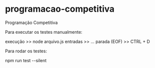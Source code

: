 # programacao-competitiva
Programação Competitiva

Para executar os testes manualmente:

execução     >> node arquivo.js
entradas     >> ...
parada (EOF) >> CTRL + D

Para rodar os testes:

npm run test --silent